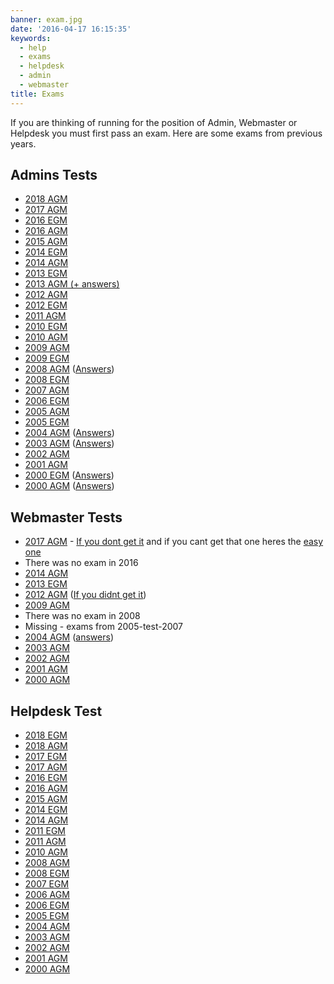 ```yaml
---
banner: exam.jpg
date: '2016-04-17 16:15:35'
keywords:
  - help
  - exams
  - helpdesk
  - admin
  - webmaster
title: Exams
---
```


If you are thinking of running for the position of Admin, Webmaster or Helpdesk
you must first pass an exam. Here are some exams from previous years.

## Admins Tests

- [2018 AGM](./admin-test-2018-agm)
- [2017 AGM](./admin-test-2017-agm)
- [2016 EGM](./admin-test-2016-egm)
- [2016 AGM](./admin-test-2016-agm)
- [2015 AGM](./admin-test-2015-agm)
- [2014 EGM](./admin-test-2014-egm)
- [2014 AGM](./admin-test-2014-agm)
- [2013 EGM](./admin-test-2013-egm)
- [2013 AGM (+ answers)](./admin-test-2013-agm)
- [2012 AGM](./admin-test-2012-agm)
- [2012 EGM](./admin-test-2012-egm)
- [2011 AGM](./admin-test-2011-agm)
- [2010 EGM](./admin-test-2010-egm)
- [2010 AGM](./admin-test-2010-agm)
- [2009 AGM](./admin-test-2009-agm)
- [2009 EGM](./admin-test-2009-egm)
- [2008 AGM](./admin-test-2008-agm) ([Answers](./admin-test-2008-agm-answers))
- [2008 EGM](./admin-test-2008-egm)
- [2007 AGM](./admin-test-2007-agm)
- [2006 EGM](./admin-test-2006-egm)
- [2005 AGM](./admin-test-2005-agm)
- [2005 EGM](./admin-test-2005-egm)
- [2004 AGM](./admin-test-2004-agm) ([Answers](./admin-test-2004-agm-answers))
- [2003 AGM](./admin-test-2003-agm) ([Answers](./admin-test-2003-agm-answers))
- [2002 AGM](./admin-test-2002-agm)
- [2001 AGM](./admin-test-2001-agm)
- [2000 EGM](./admin-test-2000-egm) ([Answers](./admin-test-2000-egm-answers))
- [2000 AGM](./admin-test-2000-agm) ([Answers](./admin-test-2000-agm-answers))

## Webmaster Tests

- [2017 AGM](http://webmaster.redbrick.dcu.ie/2017) -
  [If you dont get it](https://webmaster.redbrick.dcu.ie/2017) and if you cant
  get that one heres the
  [easy one](https://webmaster.redbrick.dcu.ie/2017/fixed)
- There was no exam in 2016
- [2014 AGM](./webmaster-test-2014-agm)
- [2013 EGM](./webmaster-test-2013-egm)
- [2012 AGM](https://www.redbrick.dcu.ie/~vadimck/webmasterexam2012LAWL/)
  ([If you didnt get it](http://www.redbrick.dcu.ie/~vadimck/webexam2012/?gg=Nijaush4))
- [2009 AGM](./webmaster-test-2009-agm)
- There was no exam in 2008
- Missing - exams from 2005-test-2007
- [2004 AGM](./webmaster-test-2004-agm)
  ([answers](./webmaster-test-2004-agm-answers))
- [2003 AGM](./webmaster-test-2003-agm)
- [2002 AGM](./webmaster-test-2002-agm)
- [2001 AGM](./webmaster-test-2001-agm)
- [2000 AGM](./webmaster-test-2000-agm)

## Helpdesk Test

- [2018 EGM](./helpdesk-test-2018-egm)
- [2018 AGM](./helpdesk-test-2018-agm)
- [2017 EGM](./helpdesk-test-2017-egm)
- [2017 AGM](./helpdesk-test-2017-agm)
- [2016 EGM](./helpdesk-test-2016-egm)
- [2016 AGM](./helpdesk-test-2016-agm)
- [2015 AGM](./helpdesk-test-2015-agm)
- [2014 EGM](./helpdesk-test-2014-egm)
- [2014 AGM](./helpdesk-test-2014-agm)
- [2011 EGM](./helpdesk-test-2011-egm)
- [2011 AGM](./helpdesk-test-2011-agm)
- [2010 AGM](./helpdesk-test-2010-agm)
- [2008 AGM](./helpdesk-test-2008-agm)
- [2008 EGM](./helpdesk-test-2008-egm)
- [2007 EGM](./helpdesk-test-2007-egm)
- [2006 AGM](./helpdesk-test-2006-agm)
- [2006 EGM](./helpdesk-test-2006-egm)
- [2005 EGM](./helpdesk-test-2005-egm)
- [2004 AGM](./helpdesk-test-2004-agm)
- [2003 AGM](./helpdesk-test-2003-agm)
- [2002 AGM](./helpdesk-test-2002-agm)
- [2001 AGM](./helpdesk-test-2001-agm)
- [2000 AGM](./helpdesk-test-2000-agm)
